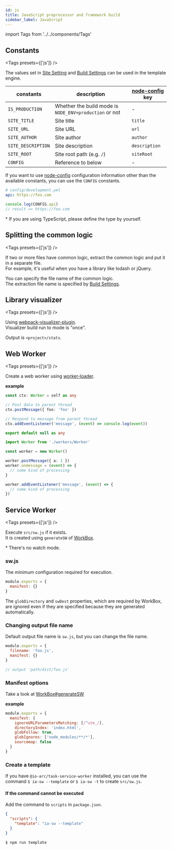 ```yaml
---
id: js
title: JavaScript preprocessor and framework build
sidebar_label: JavaScript
---
```


import Tags from '../../components/Tags'

## Constants

<Tags presets={['js']} />

The values set in [Site Setting](../configuration/site.md) and [Build Settings](../configuration/build.md) can be used in the template engine.

| constants          | description                                            | [node-config][1] key |
| ------------------ | ------------------------------------------------------ | -------------------- |
| `IS_PRODUCTION`    | Whether the build mode is `NODE_ENV=production` or not | \-                   |
| `SITE_TITLE`       | Site title                                             | `title`              |
| `SITE_URL`         | Site URL                                               | `url`                |
| `SITE_AUTHOR`      | Site author                                            | `author`             |
| `SITE_DESCRIPTION` | Site description                                       | `description`        |
| `SITE_ROOT`        | Site root path (e.g. `/`)                              | `siteRoot`           |
| `CONFIG`           | Reference to below                                     | \-                   |

If you want to use [node-config][1] configuration information other than the available constants, you can use the `CONFIG` constants.

```yaml
# config/development.yml
api: https://foo.com
```

```javascript
console.log(CONFIG.api)
// result => https://foo.com
```

\* If you are using TypeScript, please define the type by yourself.

## Splitting the common logic

<Tags presets={['js']} />

If two or more files have common logic, extract the common logic and put it in a separate file.  
For example, it's useful when you have a library like lodash or jQuery.

You can specify the file name of the common logic.  
The extraction file name is specified by [Build Settings](../configuration/build.md#optionsjssplitfilename).

## Library visualizer

<Tags presets={['js']} />

Using [webpack-visualizer-plugin](https://github.com/chrisbateman/webpack-visualizer).  
Visualizer build run to mode is "once".

Output is `<project>/stats`.

## Web Worker

<Tags presets={['js']} />

Create a web worker using [worker-loader](https://github.com/webpack-contrib/worker-loader).

**example**

```typescript title="workers/Worker.ts"
const ctx: Worker = self as any

// Post data to parent thread
ctx.postMessage({ foo: 'foo' })

// Respond to message from parent thread
ctx.addEventListener('message', (event) => console.log(event))

export default null as any
```

```typescript title="Apps.ts"
import Worker from './workers/Worker'

const worker = new Worker()

worker.postMessage({ a: 1 })
worker.onmessage = (event) => {
  // some kind of processing
}

worker.addEventListener('message', (event) => {
  // some kind of processing
})
```

## Service Worker

<Tags presets={['js']} />

Execute `src/sw.js` if it exists.  
It is created using `generateSW` of [WorkBox](https://developers.google.com/web/tools/workbox/modules/workbox-build).

\* There's no watch mode.

### sw.js

The minimum configuration required for execution.

```javascript title="src/sw.js"
module.exports = {
  manifest: {}
}
```

The `globDirectory` and `swDest` properties, which are required by WorkBox, are ignored even if they are specified because they are generated automatically.

### Changing output file name

Default output file name is `sw.js`, but you can change the file name.

```js title="src/sw.js"
module.exports = {
  filename: 'foo.js',
  manifest: {}
}

// output 'path/dist/foo.js'
```

### Manifest options

Take a look at [WorkBox#generateSW](https://developers.google.com/web/tools/workbox/reference-docs/latest/module-workbox-build#.generateSW)

**example**

```js title="src/sw.js"
module.exports = {
  manifest: {
    ignoreURLParametersMatching: [/^utm_/],
    directoryIndex: 'index.html',
    globFollow: true,
    globIgnores: ['node_modules/**/*'],
    sourcemap: false
  }
}
```

### Create a template

If you have `@io-arc/task-service-worker` installed, you can use the command `$ ia-sw --template` or `$ ia-sw -t` to create `src/sw.js`.

#### If the command cannot be executed

Add the command to `scripts` in `package.json`.

```json title="package.json"
{
  "scripts": {
    "template": "ia-sw --template"
  }
}
```

```shell
$ npm run template
```

[1]: https://github.com/lorenwest/node-config

